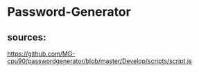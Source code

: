# Password-Generator








## sources:
https://github.com/MG-cpu90/passwordgenerator/blob/master/Develop/scripts/script.js